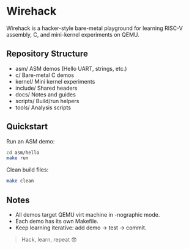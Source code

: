 # Wirehack

Wirehack is a hacker-style bare-metal playground for learning RISC-V assembly, C, and mini-kernel experiments on QEMU.

## Repository Structure

- asm/      ASM demos (Hello UART, strings, etc.)
- c/        Bare-metal C demos
- kernel/   Mini kernel experiments
- include/  Shared headers
- docs/     Notes and guides
- scripts/  Build/run helpers
- tools/    Analysis scripts

## Quickstart

Run an ASM demo:

```bash
cd asm/hello
make run
```

Clean build files:

```bash
make clean
```

## Notes

- All demos target QEMU virt machine in -nographic mode.
- Each demo has its own Makefile.
- Keep learning iterative: add demo → test → commit.

> Hack, learn, repeat 😎
